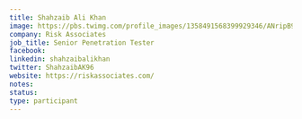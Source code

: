 ```yaml
---
title: Shahzaib Ali Khan
image: https://pbs.twimg.com/profile_images/1358491568399929346/ANripB98_400x400.jpg
company: Risk Associates
job_title: Senior Penetration Tester
facebook:
linkedin: shahzaibalikhan
twitter: ShahzaibAK96
website: https://riskassociates.com/
notes:
status: 
type: participant
---
```

